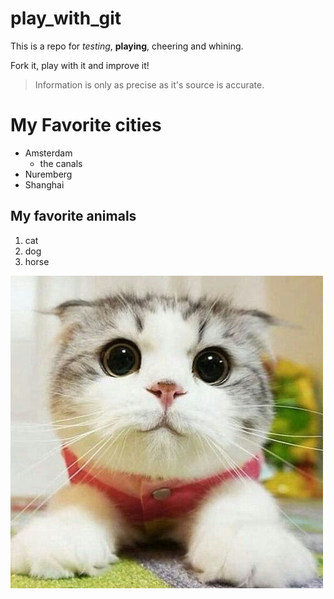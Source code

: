 # play_with_git

This is a repo for _testing_, **playing**, cheering and whining.

Fork it, play with it and improve it!

>Information is only as precise as it's source is accurate.

# My Favorite cities

* Amsterdam
    * the canals
* Nuremberg
* Shanghai

## My favorite animals

1. cat
1. dog
1. horse

![cat](cat.jpg)
